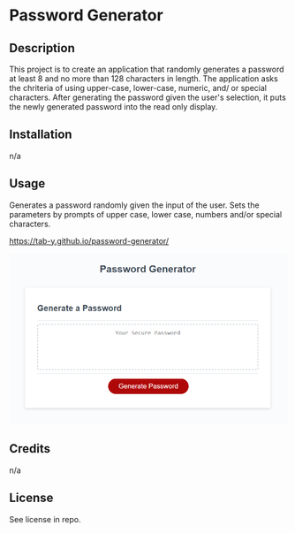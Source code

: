 # Password Generator

## Description

This project is to create an application that randomly generates a password at least 8 and no more than 128 characters in length.
The application asks the chriteria of using upper-case, lower-case, numeric, and/ or special characters. 
After generating the password given the user's selection, it puts the newly generated password into the read only display.

## Installation

n/a

## Usage

Generates a password randomly given the input of the user.
Sets the parameters by prompts of upper case, lower case, numbers and/or special characters.

https://tab-y.github.io/password-generator/

![website preview](./assets/images/password_generator.png)

## Credits

n/a

## License

See license in repo.
